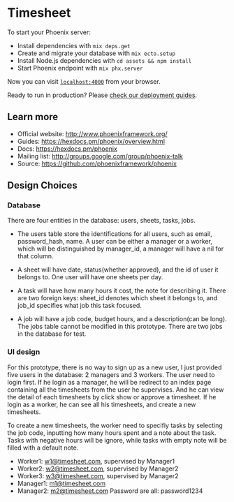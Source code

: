 # Timesheet

To start your Phoenix server:

  * Install dependencies with `mix deps.get`
  * Create and migrate your database with `mix ecto.setup`
  * Install Node.js dependencies with `cd assets && npm install`
  * Start Phoenix endpoint with `mix phx.server`

Now you can visit [`localhost:4000`](http://localhost:4000) from your browser.

Ready to run in production? Please [check our deployment guides](https://hexdocs.pm/phoenix/deployment.html).

## Learn more

  * Official website: http://www.phoenixframework.org/
  * Guides: https://hexdocs.pm/phoenix/overview.html
  * Docs: https://hexdocs.pm/phoenix
  * Mailing list: http://groups.google.com/group/phoenix-talk
  * Source: https://github.com/phoenixframework/phoenix

## Design Choices

### Database
There are four entities in the database: users, sheets, tasks, jobs.

- The users table store the identifications for all users, such as email, password_hash, name. A user can be either a manager or a worker, which will be distinguished by manager_id, a manager will have a nil for that column. 

- A sheet will have date, status(whether approved), and the id of user it belongs to. One user will have one sheets per day.

- A task will have how many hours it cost, the note for describing it. There are two foreign keys: sheet_id denotes which sheet it belongs to, and job_id specifies what job this task focused.

- A job will have a job code, budget hours, and a description(can be long). The jobs table cannot be modified in this prototype. There are two jobs in the database for test.

### UI design
For this prototype, there is no way to sign up as a new user, I just provided five users in the database: 2 managers and 3 workers. The user need to login first. If he login as a manager, he will be redirect to an index page containing all the timesheets from the user he supervises. And he can view the detail of each timesheets by click show or approve a timesheet. If he login as a worker, he can see all his timesheets, and create a new timesheets.

To create a new timesheets, the worker need to specifiy tasks by selecting the job code, inputting how many hours spent and a note about the task. Tasks with negative hours will be ignore, while tasks with empty note will be filled with a default note.
- Worker1: w1@timesheet.com, supervised by Manager1
- Worker2: w2@timesheet.com, supervised by Manager2
- Worker3: w3@timesheet.com, supervised by Manager2
- Manager1: m1@timesheet.com
- Manager2: m2@timesheet.com
Password are all: password1234


